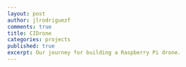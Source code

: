 ```yaml
---
layout: post
author: jlrodriguezf
comments: true
title: CIDrone
categories: projects
published: true
excerpt: Our journey for building a Raspberry Pi drone.
---
```


